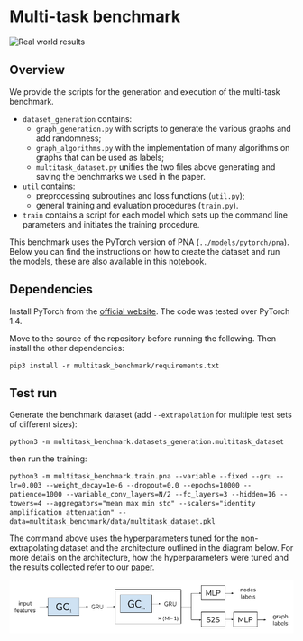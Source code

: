 # Multi-task benchmark

<img src="https://raw.githubusercontent.com/lukecavabarrett/pna/master/multitask_benchmark/images/multitask_results.png" alt="Real world results" width="500"/>

## Overview

We provide the scripts for the generation and execution of the multi-task benchmark.
- `dataset_generation` contains:
  - `graph_generation.py` with scripts to generate the various graphs and add randomness;
  - `graph_algorithms.py` with the implementation of many algorithms on graphs that can be used as labels;
  - `multitask_dataset.py` unifies the two files above generating and saving the benchmarks we used in the paper.
- `util` contains:
  - preprocessing subroutines and loss functions (`util.py`);
  - general training and evaluation procedures (`train.py`).
- `train` contains a script for each model which sets up the command line parameters and initiates the training procedure. 
  
This benchmark uses the PyTorch version of PNA (`../models/pytorch/pna`). Below you can find the instructions on how to create the dataset and run the models, these are also available in this [notebook](https://colab.research.google.com/drive/17NntHxoKQzpKmi8siMOLP9WfANlwbW8S?usp=sharing).

## Dependencies
Install PyTorch from the [official website](https://pytorch.org/). The code was tested over PyTorch 1.4.

Move to the source of the repository before running the following. Then install the other dependencies:
```
pip3 install -r multitask_benchmark/requirements.txt
```

## Test run

Generate the benchmark dataset (add `--extrapolation` for multiple test sets of different sizes):
```
python3 -m multitask_benchmark.datasets_generation.multitask_dataset
```

then run the training:
```
python3 -m multitask_benchmark.train.pna --variable --fixed --gru --lr=0.003 --weight_decay=1e-6 --dropout=0.0 --epochs=10000 --patience=1000 --variable_conv_layers=N/2 --fc_layers=3 --hidden=16 --towers=4 --aggregators="mean max min std" --scalers="identity amplification attenuation" --data=multitask_benchmark/data/multitask_dataset.pkl
```

The command above uses the hyperparameters tuned for the non-extrapolating dataset and the architecture outlined in the diagram below. For more details on the architecture, how the hyperparameters were tuned and the results collected refer to our [paper](https://arxiv.org/abs/2004.05718).

![architecture](images/architecture.png)
